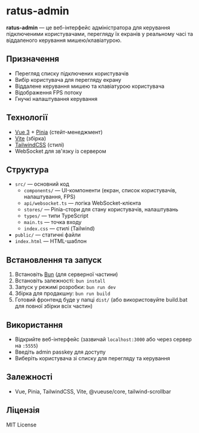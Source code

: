 # ratus-admin

**ratus-admin** — це веб-інтерфейс адміністратора для керування підключеними користувачами, перегляду їх екранів у реальному часі та віддаленого керування мишею/клавіатурою.

## Призначення

- Перегляд списку підключених користувачів
- Вибір користувача для перегляду екрану
- Віддалене керування мишею та клавіатурою користувача
- Відображення FPS потоку
- Гнучкі налаштування керування

## Технології

- [Vue 3](https://vuejs.org/) + [Pinia](https://pinia.vuejs.org/) (стейт-менеджмент)
- [Vite](https://vitejs.dev/) (збірка)
- [TailwindCSS](https://tailwindcss.com/) (стилі)
- WebSocket для зв'язку із сервером

## Структура

- `src/` — основний код
  - `components/` — UI-компоненти (екран, список користувачів, налаштування, FPS)
  - `api/websocket.ts` — логіка WebSocket-клієнта
  - `stores/` — Pinia-стори для стану користувачів, налаштувань
  - `types/` — типи TypeScript
  - `main.ts` — точка входу
  - `index.css` — стилі (Tailwind)
- `public/` — статичні файли
- `index.html` — HTML-шаблон

## Встановлення та запуск

1. Встановіть [Bun](https://bun.sh/) (для серверної частини)
2. Встановіть залежності: `bun install`
3. Запуск у режимі розробки: `bun run dev`
4. Збірка для продакшну: `bun run build`
5. Готовий фронтенд буде у папці `dist/` (або використовуйте build.bat для повної збірки всіх частин)

## Використання

- Відкрийте веб-інтерфейс (зазвичай `localhost:3000` або через сервер на `:5555`)
- Введіть admin passkey для доступу
- Виберіть користувача зі списку для перегляду та керування

## Залежності

- Vue, Pinia, TailwindCSS, Vite, @vueuse/core, tailwind-scrollbar

## Ліцензія

MIT License
